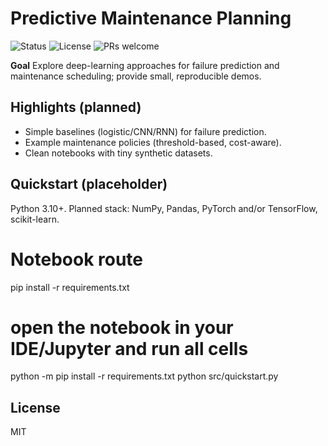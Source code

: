 # Predictive Maintenance Planning

![Status](https://img.shields.io/badge/status-planning-blue)
![License](https://img.shields.io/badge/license-MIT-green)
![PRs welcome](https://img.shields.io/badge/PRs-welcome-brightgreen)


**Goal**
Explore deep-learning approaches for failure prediction and maintenance scheduling; provide small, reproducible demos.

## Highlights (planned)
- Simple baselines (logistic/CNN/RNN) for failure prediction.
- Example maintenance policies (threshold-based, cost-aware).
- Clean notebooks with tiny synthetic datasets.

## Quickstart (placeholder)
Python 3.10+. Planned stack: NumPy, Pandas, PyTorch and/or TensorFlow, scikit-learn.

# Notebook route
pip install -r requirements.txt
# open the notebook in your IDE/Jupyter and run all cells


python -m pip install -r requirements.txt
python src/quickstart.py


## License
MIT
